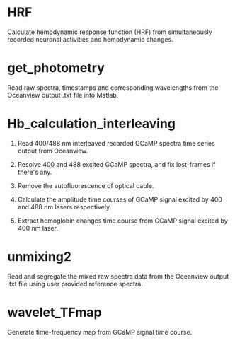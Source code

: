 # HRF

Calculate hemodynamic response function (HRF) from simultaneously recorded neuronal activities and hemodynamic changes.

 

# get_photometry

Read raw spectra, timestamps and corresponding wavelengths from the Oceanview output .txt file into Matlab.

 

# Hb_calculation_interleaving

1. Read 400/488 nm interleaved recorded GCaMP spectra time series output from Oceanview.

2. Resolve 400 and 488 excited GCaMP spectra, and fix lost-frames if there's any.

3. Remove the autofluorescence of optical cable.

4. Calculate the amplitude time courses of GCaMP signal excited by 400 and 488 nm lasers respectively.

5. Extract hemoglobin changes time course from GCaMP signal excited by 400 nm laser.

 

# unmixing2

Read and segregate the mixed raw spectra data from the Oceanview output .txt file using user provided reference spectra.

 

# wavelet_TFmap

Generate time-frequency map from GCaMP signal time course.

